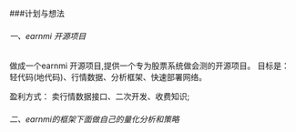 ###计划与想法

###### 一、earnmi 开源项目

做成一个earnmi 开源项目,提供一个专为股票系统做会测的开源项目。 
目标是：轻代码(地代码)、行情数据、分析框架、快速部署网络。

盈利方式： 卖行情数据接口、二次开发、收费知识;


###### 二、earnmi的框架下面做自己的量化分析和策略



